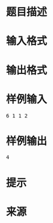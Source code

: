 

# 题目描述



# 输入格式



# 输出格式



# 样例输入


<pre>6 1 1 2</pre>

# 样例输出


<pre>4</pre>

# 提示



# 来源


<p>
<br/>
</p>
